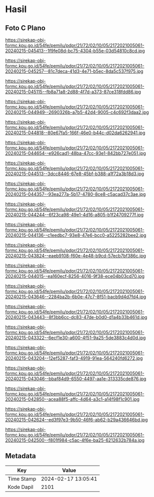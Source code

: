 # Hasil

## Foto C Plano

https://sirekap-obj-formc.kpu.go.id/54fe/pemilu/pdpr/21/72/02/10/05/2172021005061-20240215-045413--1f9fe08d-bc75-4304-b55e-03d54810c8cd.jpg

https://sirekap-obj-formc.kpu.go.id/54fe/pemilu/pdpr/21/72/02/10/05/2172021005061-20240215-045257--81c7deca-41d3-4e71-b5ec-8da5c537f975.jpg

https://sirekap-obj-formc.kpu.go.id/54fe/pemilu/pdpr/21/72/02/10/05/2172021005061-20240215-045115--fb8a71a8-2d88-4f7d-a373-87ce318fdd86.jpg

https://sirekap-obj-formc.kpu.go.id/54fe/pemilu/pdpr/21/72/02/10/05/2172021005061-20240215-044949--2690326b-a7b5-42d4-9005-c4c692f3daa2.jpg

https://sirekap-obj-formc.kpu.go.id/54fe/pemilu/pdpr/21/72/02/10/05/2172021005061-20240215-044818--80e67fa5-166f-46e0-b44c-d02da6262941.jpg

https://sirekap-obj-formc.kpu.go.id/54fe/pemilu/pdpr/21/72/02/10/05/2172021005061-20240215-044654--e926cad1-48ba-47cc-93e1-842bb727e051.jpg

https://sirekap-obj-formc.kpu.go.id/54fe/pemilu/pdpr/21/72/02/10/05/2172021005061-20240215-044513--3dcc8446-67e8-45bf-b388-a1f72a3b18d3.jpg

https://sirekap-obj-formc.kpu.go.id/54fe/pemilu/pdpr/21/72/02/10/05/2172021005061-20240215-044357--93ea277a-5b17-4780-8ce8-c5acad37c3ae.jpg

https://sirekap-obj-formc.kpu.go.id/54fe/pemilu/pdpr/21/72/02/10/05/2172021005061-20240215-044244--6f23ca98-49e1-4d16-a805-b1f24709277f.jpg

https://sirekap-obj-formc.kpu.go.id/54fe/pemilu/pdpr/21/72/02/10/05/2172021005061-20240215-044136--c1eedbc7-93e8-47e6-bcc0-a5225282bee2.jpg

https://sirekap-obj-formc.kpu.go.id/54fe/pemilu/pdpr/21/72/02/10/05/2172021005061-20240215-043824--eaeb9108-f60e-4e48-b9cd-57ecb7bf386c.jpg

https://sirekap-obj-formc.kpu.go.id/54fe/pemilu/pdpr/21/72/02/10/05/2172021005061-20240215-044015--ea160ecf-8256-4016-9f38-ece04b03cd70.jpg

https://sirekap-obj-formc.kpu.go.id/54fe/pemilu/pdpr/21/72/02/10/05/2172021005061-20240215-043646--2284ba2b-6b0e-47c7-8f51-bacb9d4d7fd4.jpg

https://sirekap-obj-formc.kpu.go.id/54fe/pemilu/pdpr/21/72/02/10/05/2172021005061-20240215-043443--8f3bb6cc-dc83-47de-b0d0-d1a4b33b461d.jpg

https://sirekap-obj-formc.kpu.go.id/54fe/pemilu/pdpr/21/72/02/10/05/2172021005061-20240215-043322--6ecf1e30-a600-4f51-9a25-5de3883c4d0d.jpg

https://sirekap-obj-formc.kpu.go.id/54fe/pemilu/pdpr/21/72/02/10/05/2172021005061-20240215-043204--12ef5287-faf3-4919-91ea-564240fd6272.jpg

https://sirekap-obj-formc.kpu.go.id/54fe/pemilu/pdpr/21/72/02/10/05/2172021005061-20240215-043046--bbaf84d9-6550-4497-aa1e-313335cde876.jpg

https://sirekap-obj-formc.kpu.go.id/54fe/pemilu/pdpr/21/72/02/10/05/2172021005061-20240215-042850--acea88f5-affc-4d64-a3c1-a14f98f1c901.jpg

https://sirekap-obj-formc.kpu.go.id/54fe/pemilu/pdpr/21/72/02/10/05/2172021005061-20240215-042624--ed3f97e3-9b50-46f6-ab62-b29a436646bd.jpg

https://sirekap-obj-formc.kpu.go.id/54fe/pemilu/pdpr/21/72/02/10/05/2172021005061-20240215-042500--f801f984-c5ac-4f6e-ba25-6212632b784a.jpg


## Metadata

| Key        | Value               |
| ---------- | ------------------- |
| Time Stamp | 2024-02-17 13:05:41 |
| Kode Dapil | 2101                |



